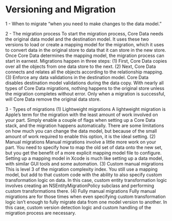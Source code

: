 # Versioning and Migration

1 - When to migrate
“when you need to make changes to the data model.”

2 - The migration process
To start the migration process, Core Data needs the original data model and the destination model. It uses these two versions to load or create a mapping model for the migration, which it uses to convert data in the original store to data that it can store in the new store. Once Core Data determines the mapping model, the migration process can start in earnest.
Migrations happen in three steps:
(1) First, Core Data copies over all the objects from one data store to the next.
(2) Next, Core Data connects and relates all the objects according to the relationship mapping.
(3) Enforce any data validations in the destination model. Core Data disables destination model validations during the data copy.
With nearly all types of Core Data migrations, nothing happens to the original store unless the migration completes without error. Only when a migration is successful, will Core Data remove the original data store.

3 - Types of migrations
(1) Lightweight migrations
A lightweight migration is Apple’s term for the migration with the least amount of work involved on your part. Simply enable a couple of flags when setting up a Core Data stack, and the migration happens automatically. There are some limitations on how much you can change the data model, but because of the small amount of work required to enable this option, it is the ideal setting.
(2) Manual migrations
Manual migrations involve a little more work on your part. You need to specify how to map the old set of data onto the new set, but you get the benefit of a more explicit mapping model file to configure. Setting up a mapping model in Xcode is much like setting up a data model, with similar GUI tools and some automation.
(3) Custom manual migrations
This is level 3 of the migration complexity index. You still use a mapping model, but add to that custom code with the ability to also specify custom transformation logic on data. In this case, custom entity transformation logic involves creating an NSEntityMigrationPolicy subclass and performing custom transformations there.
(4) Fully manual migrations
Fully manual migrations are for those times when even specifying custom transformation logic isn’t enough to fully migrate data from one model version to another. In this case, custom version detection logic and custom handling of the migration process are necessary. 
